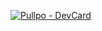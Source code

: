 [![Pullpo - DevCard](https://devcard.pullpo.io/api?user_id=cdvj8kd3qmns73bnn4q0&custom_title=Jepi%20Humet%20%40%20Silt&custom_subtitle=VP%2FCTO&show_icons=true&disable_animations=false&title_color=00AEFF&text_color=FFFFFF&icon_color=2DDE98&ring_color=FFFFFF&bg_color=050F2C&image_url=https%3A%2F%2Fblog.getsilt.com%2Fwp-content%2Fuploads%2F2022%2F06%2Fsilt_logo_250-1.png)](https://pullpo.io/products/devcard)
